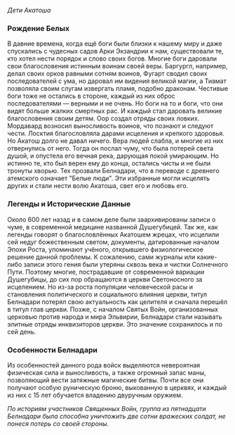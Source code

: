 *Дети Акатоша*
### Рождение Белых
В давние времена, когда ещё боги были близки к нашему миру и даже спускались с чудесных садов Арки Экзандрии к нам, существовали те, кто хотел нести порядок и слово своих богов. Многие боги даровали свои благословения истинным воинам своей веры. Баргургл, например, делал своих орков равными сотням воинов, Фугарт сводил своих последователей с ума, но даровал им видения великой магии, а Тиамат позволяла своим слугам извергать пламя, подобно драконам. Честивые боги тоже не остались в стороне, каждый из них оброс последователями — верными и не очень. Но боги на то и боги, что они видят больше жалких смертных рас. И каждый стал даровать великие благословения своим детям. Оор создал отряды своих ловких. Мордавард возносил выносливость воинов, что познают и следуют чести. Лосктия благословляла дарами исцеления и крепкого здоровья. Но Акатош долго не давал ничего. Вера людей слабла, и многие из них отвернулись от него. Тогда он послал чуму, что была потерей света душой, и опустела его вечная река, дарующая покой умирающим. Но истинно те, кто был верен ему до конца, остались чисты и не были тронуты хворью. Тех прозвали Белнадари, что в переводе с древнего атемского означает "Белые люди". Эти избранные могли исцелять других и стали нести волю Акатоша, свет его и любовь его.
### Легенды и Исторические Данные
Около 600 лет назад и в самом деле были заархивированы записи о чуме, в современной медицине названной Душегубицей. Так же, как легенды говорят о благословлённых Акатошем жрецах, что исцелили сей недуг божественным светом, документы, датированные началом Эпохи Роста, упоминают учёного, открывшего физиологическое решение данной проблемы. К сожалению, сами журналы или какие-либо записи этого гения были утеряны сквозь века и чистки Солнечного Пути. Поэтому многие, пострадавшие от современной вариации Душегубицы, до сих пор обращаются в церкви Светоносного за исцелением. Но из-за роста популяции человеческой расы и становления политического и социального влияния церкви, титул Белнадари потерял свою актуальность как целителя и сначала перешёл в титул глав церкви. Позже, с началом Святых Войн, организованных церковью против народа и мира Эльвирии, Белнадари стали называть элитные отряды инквизиторов церкви. Это значение сохранилось и по сей день.
### Особенности Белнадари
Из особенностей данного рода войск выделяются невероятная физическая сила и выносливость, а также огромный запас маны, позволяющий вести затяжные магические битвы. Почти все они получают особую руническую броню, выкованную в церквях, и каждый из них с 15 лет обучается владению двуручным оружием.

*По историям участников Священных Войн, группа из пятнадцати Белнадари была способна уничтожить две сотни вражеских солдат, не понеся потерь со своей стороны.*